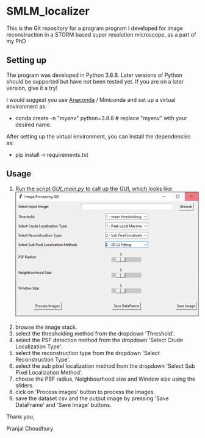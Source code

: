 # SMLM_localizer

This is the Git repository for a program program I developed for image reconstruction in a STORM based super resolution microscope, as a part of my PhD

## Setting up

The program was developed in Python 3.8.8. Later versions of Python should be supported but have not been tested yet.
If you are on a later version, give it a try!

I would suggest you use [Anaconda](https://www.anaconda.com/download/success) / Miniconda and set up a virtual environment as:

- conda create -n "myenv" python=3.8.8 # replace "myenv" with your desired name.

After setting up the virtual environment, you can install the dependencies as:

- pip install -r requirements.txt

## Usage

1. Run the script _GUI_main.py_ to call up the GUI, which looks like ![this](GUI_window.png).
2. browse the image stack.
3. select the thresholding method from the dropdown 'Threshold'.
4. select the PSF detection method from the dropdown 'Select Crude Localization Type'.
5. select the reconstruction type from the dropdown 'Select Reconstruction Type'.
6. select the sub pixel localization method from the dropdown 'Select Sub Pixel Localization Method'.
7. choose the PSF radius, Neighbourhood size and Window size using the sliders.
8. cick on 'Process images' button to process the images.
9. save the dataset csv and the output image by pressing 'Save DataFrame' and 'Save Image' buttons.

Thank you,

Pranjal Choudhury
